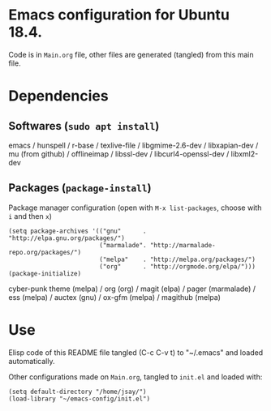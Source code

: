 # Emacs configuration for Ubuntu 18.4.

Code is in `Main.org` file, other files are generated (tangled) from this main file.


# Dependencies


## Softwares (`sudo apt install`)

emacs / hunspell / r-base / texlive-file / libgmime-2.6-dev / libxapian-dev / mu (from github) / offlineimap / libssl-dev / libcurl4-openssl-dev / libxml2-dev


## Packages  (`package-install`)

Package manager configuration (open with `M-x list-packages`, choose with `i` and then `x`)

```emacs-lisp
(setq package-archives '(("gnu"      . "http://elpa.gnu.org/packages/")
                         ("marmalade". "http://marmalade-repo.org/packages/")
                         ("melpa"    . "http://melpa.org/packages/")
                         ("org"      . "http://orgmode.org/elpa/")))
(package-initialize)
```

cyber-punk theme (melpa) / org (org) / magit (elpa) / pager (marmalade) / ess (melpa) / auctex (gnu) / ox-gfm (melpa) / magithub (melpa)


# Use

Elisp code of this README file tangled (C-c C-v t) to "~/.emacs" and loaded automatically.

Other configurations made on `Main.org`, tangled to `init.el` and loaded with:

```emacs-lisp
(setq default-directory "/home/jsay/")
(load-library "~/emacs-config/init.el")
```
